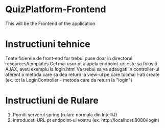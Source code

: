 # QuizPlatform-Frontend
This will be the Frontend of the application

# Instructiuni tehnice
Toate fisierele de front-end for trebui puse doar in directorul resources/templates
Cel mai usor pt a apela endpoint-uri este sa folositi AJAX, aveti exemplu la login.html
Va trebui sa va adaugati in controller-ul aferent o metoda care sa dea return la view-ul pe care tocmai l-ati create (ex. tot la LoginController - metoda care da return la "login")

# Instructiuni de Rulare
1. Porniti serverul spring (rulare normala din IntelliJ)
2. introduceti URL pt endpoint-ul vostru (ex. http://localhost:8080/login)
